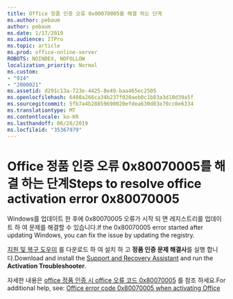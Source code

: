 ```yaml
---
title: Office 정품 인증 오류 0x80070005를 해결 하는 단계
ms.author: pebaum
author: pebaum
ms.date: 1/17/2019
ms.audience: ITPro
ms.topic: article
ms.prod: office-online-server
ROBOTS: NOINDEX, NOFOLLOW
localization_priority: Normal
ms.custom:
- "914"
- "2000021"
ms.assetid: d291c13a-723e-4425-8e49-baa465ec2505
ms.openlocfilehash: 6408a266ca34b237f020aeb0c1b83a3d10d39a5f
ms.sourcegitcommit: 5fb7a4b28859690020efdea630d03e70cc0e6334
ms.translationtype: MT
ms.contentlocale: ko-KR
ms.lasthandoff: 06/28/2019
ms.locfileid: "35367979"
---
```

# <a name="steps-to-resolve-office-activation-error-0x80070005"></a><span data-ttu-id="d4edc-102">Office 정품 인증 오류 0x80070005를 해결 하는 단계</span><span class="sxs-lookup"><span data-stu-id="d4edc-102">Steps to resolve office activation error 0x80070005</span></span>

<span data-ttu-id="d4edc-103">Windows를 업데이트 한 후에 0x80070005 오류가 시작 되 면 레지스트리를 업데이트 하 여 문제를 해결할 수 있습니다.</span><span class="sxs-lookup"><span data-stu-id="d4edc-103">If the 0x80070005 error started after updating Windows, you can fix the issue by updating the registry.</span></span>
  
<span data-ttu-id="d4edc-104">[지원 및 복구 도우미](https://aka.ms/SARA-OfficeActivation-Alchemy) 를 다운로드 하 여 설치 하 고 **정품 인증 문제 해결사**를 실행 합니다.</span><span class="sxs-lookup"><span data-stu-id="d4edc-104">Download and install the [Support and Recovery Assistant](https://aka.ms/SARA-OfficeActivation-Alchemy) and run the **Activation Troubleshooter**.</span></span>
  
<span data-ttu-id="d4edc-105">자세한 내용은 [office 정품 인증 시 office 오류 코드 0x80070005](https://support.office.com/article/7aa7600f-df57-4aef-81d2-25509c66f865) 를 참조 하세요.</span><span class="sxs-lookup"><span data-stu-id="d4edc-105">For additional help, see: [Office error code 0x80070005 when activating Office](https://support.office.com/article/7aa7600f-df57-4aef-81d2-25509c66f865)</span></span>
  